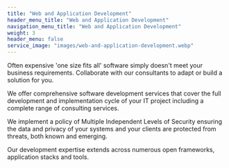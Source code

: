 ```yaml
---
title: "Web and Application Development"
header_menu_title: "Web and Application Development"
navigation_menu_title: "Web and Application Development"
weight: 3
header_menu: false
service_image: "images/web-and-application-development.webp"
---
```


Often expensive 'one size fits all' software simply doesn't meet your business requirements. Collaborate with our consultants to adapt or build a solution for you.

We offer comprehensive software development services that cover the full development and implementation cycle of your IT project including a complete range of consulting services.

We implement a policy of Multiple Independent Levels of Security ensuring the data and privacy of your systems and your clients are protected from threats, both known and emerging.

Our development expertise extends across numerous open frameworks, application stacks and tools.
